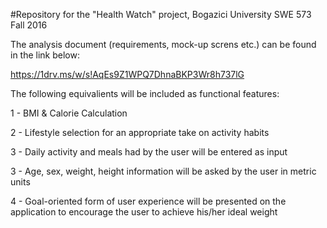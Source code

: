 #Repository for the "Health Watch" project, Bogazici University SWE 573 Fall 2016

The analysis document (requirements, mock-up screns etc.) can be found in the link below:

https://1drv.ms/w/s!AqEs9Z1WPQ7DhnaBKP3Wr8h737lG

The following equivalients will be included as functional features:

1 - BMI & Calorie Calculation

2 - Lifestyle selection for an appropriate take on activity habits

3 - Daily activity and meals had by the user will be entered as input

3 - Age, sex, weight, height information will be asked by the user in metric units

4 - Goal-oriented form of user experience will be presented on the application to encourage the user to achieve his/her ideal weight

